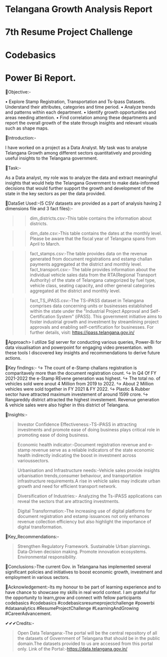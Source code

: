 # Telangana Growth Analysis Report
# 7th Resume Project Challenge
# Codebasics
# Power Bi Report.
👀Objective:-

• Explore Stamp Registration, Transportation and Ts-Ipass Datasets. Understand their attributes, categories and time period.
• Analyze trends and patterns within each department.
• Identify growth opportunities and areas needing attention.
• Find correlation among these departments and report the overall growth of the state through insights and relevant visuals such as shape maps.

👀Introduction:-

I have worked on a project as a Data Analyst. My task was to analyse Telangana Growth among different sectors quantitatively and providing useful insights to the Telangana government.

👀Task:-

As a Data analyst, my role was to analyze the data and extract meaningful insights that would help the Telangana Government to make data-informed decisions that would further support the growth and development of the state in the key sectors as per the data provided.

👀DataSet Used:-(5 CSV datasets are provided as a part of analysis having 2 dimensions file and 3 fact files):-
>>dim_districts.csv:-This table contains the information about districts.

>>dim_date.csv:-This table contains the dates at the monthly level. Please be aware that the fiscal year of Telangana spans from April to March.

>>fact_stamps.csv:-The table provides data on the revenue generated from document registrations and estamp challan payments aggregated at the district and monthly level.
>>fact_transport.csv:-
The table provides information about the individual vehicle sales data from the RTA(Regional Transport Authority) of the state of Telangana categorized by fuel type,
vehicle class, seating capacity, and other general categories aggregated at the district and monthly level.

>>fact_TS_iPASS.csv:-The TS-iPASS dataset in Telangana comprises data concerning units or businesses established within the state under the "Industrial Project Approval and Self-Certification System" (iPASS). This government initiative aims to foster industrial growth and investment by streamlining project approvals and enabling self-certification for businesses.
For further details, visit: https://ipass.telangana.gov.in/

👀Approach> I utilize Sql server for conducting various queries, Power-Bi for data visualisation and powerpoint for engaging video presentation. with these tools I discovered key insights and recommendations to derive future actions.

👀Key findings:-
 ↪ The count of e-Stamp challans registration is comparitavely more than the document registration count. 
 ↪ In Q4 Of FY 2021-2022 the e-Stamp REvene generation was highest. 
 ↪ The total no. of vehicles sold were anout 4 Million from 2019 to 2022.
 ↪ About 2 Million vehicles were sold together in FY 2021 & FY 2022. 
 ↪ Plastic & Rubber sector have attracted maximum investement of around 1599 crore. 
 ↪ Rangareddy district attracted the highest investement. Revenue generation & vehicle sales were also higher in this district of Telangana.

👀Insights:-

 >Investor Confidence Effectiveness:-TS-iPASS in attracting investments and promote ease of  doing business plays 
                                     critical role in promoting ease of doing business.

 >Economic health indicator:-Document registration revenue and e-stamp revenue serve as a reliable indicators of the 
                             state economic health indirectly indicating the boost in investment across varioussectors.

 >Urbanisation and Infrastructure needs:-Vehicle sales provide insights urbanisation trends,consumer behaviour,
                                         and transportation infrastructure requirements.A rise in vehicle sales may 
                                         indicate urban growth and need for efficient transport network.

 >Diversification of Industries:- Analyzing the Ts-iPASS applications can reveal the sectors that are attracting  investments.

 >Digital Transformation:-The increasing use of digital platforms for document registration and estamp issuances not 
  only enhances revenue collection efficiency but also highlight the importance of digital transformation.

👀Key_Recommendations:-

> Strengthen Regulatory Framework.
> Sustainable Urban plannings.
> Data-Driven decision making.
> Promote innovation ecosystems.
> Environmental responsibility.

👀Conclusions:-The current Gov. in Telangana has implemented several significant policies and initiatives to boost economic growth, investment and employment in various sectors.

👀Acknowledgement:-Its my honour to be part of learning experience and to have chance to showcase my skills in real world context.
I am grateful for the opportunity to learn,grow and connect with fellow participants
codebasics #codebasics #codebasicsresumeprojectchallenge #powerbi #dataanalytics #ResumeProjectChallenge #LearningAndGrowing #CareerAdvancement.

✔✔✔Credits:-
>Open Data Telangana:-The portal will be the central repository of all the datasets of Government of Telangana that should be in the public domain.The datasets provided to us are accessed from this portal only.
>Link of the Portal:-https://data.telangana.gov.in/

